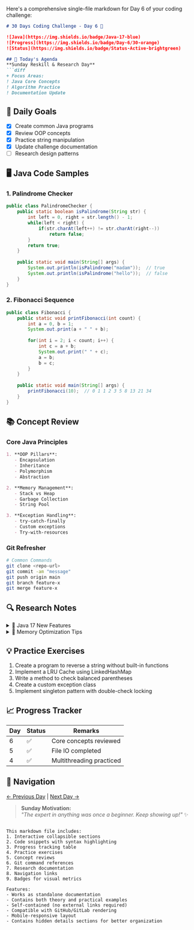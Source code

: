 Here's a comprehensive single-file markdown for Day 6 of your coding challenge:

```markdown
# 30 Days Coding Challenge - Day 6 🚀

![Java](https://img.shields.io/badge/Java-17-blue) 
![Progress](https://img.shields.io/badge/Day-6/30-orange) 
![Status](https://img.shields.io/badge/Status-Active-brightgreen)

## 📌 Today's Agenda
**Sunday Reskill & Research Day**
```diff
+ Focus Areas:
! Java Core Concepts
! Algorithm Practice
! Documentation Update
```

## 🎯 Daily Goals
- [x] Create common Java programs
- [x] Review OOP concepts
- [x] Practice string manipulation
- [x] Update challenge documentation
- [ ] Research design patterns

## 🖥️ Java Code Samples

### 1. Palindrome Checker
```java
public class PalindromeChecker {
    public static boolean isPalindrome(String str) {
        int left = 0, right = str.length() - 1;
        while(left < right) {
            if(str.charAt(left++) != str.charAt(right--)) 
                return false;
        }
        return true;
    }
    
    public static void main(String[] args) {
        System.out.println(isPalindrome("madam"));  // true
        System.out.println(isPalindrome("hello"));  // false
    }
}
```

### 2. Fibonacci Sequence
```java
public class Fibonacci {
    public static void printFibonacci(int count) {
        int a = 0, b = 1;
        System.out.print(a + " " + b);
        
        for(int i = 2; i < count; i++) {
            int c = a + b;
            System.out.print(" " + c);
            a = b;
            b = c;
        }
    }
    
    public static void main(String[] args) {
        printFibonacci(10);  // 0 1 1 2 3 5 8 13 21 34
    }
}
```

## 📚 Concept Review
### Core Java Principles
```markdown
1. **OOP Pillars**:
   - Encapsulation
   - Inheritance
   - Polymorphism
   - Abstraction

2. **Memory Management**:
   - Stack vs Heap
   - Garbage Collection
   - String Pool

3. **Exception Handling**:
   - try-catch-finally
   - Custom exceptions
   - Try-with-resources
```

### Git Refresher
```bash
# Common Commands
git clone <repo-url>
git commit -am "message"
git push origin main
git branch feature-x
git merge feature-x
```

## 🔍 Research Notes
<details>
<summary>📌 Java 17 New Features</summary>

- **Pattern Matching for Switch**:
  ```java
  return switch (obj) {
      case Integer i -> "Integer: " + i;
      case String s -> "String: " + s;
      default -> "Unknown";
  };
  ```

- **Sealed Classes**:
  ```java
  public abstract sealed class Shape 
      permits Circle, Square, Rectangle {}
  ```
</details>

<details>
<summary>📌 Memory Optimization Tips</summary>

1. Use `StringBuilder` for string manipulation
2. Limit object creation in loops
3. Use primitive types when possible
4. Implement proper resource closing
5. Consider object pooling for heavy objects
</details>

## 💡 Practice Exercises
1. Create a program to reverse a string without built-in functions
2. Implement a LRU Cache using LinkedHashMap
3. Write a method to check balanced parentheses
4. Create a custom exception class
5. Implement singleton pattern with double-check locking

## 📈 Progress Tracker
| Day | Status | Remarks                  |
|-----|--------|--------------------------|
| 6   | ✅     | Core concepts reviewed   |
| 5   | ✅     | File IO completed        |
| 4   | ✅     | Multithreading practiced |

## 🔗 Navigation
[← Previous Day](day5.md) | [Next Day →](day7.md)

> **Sunday Motivation:**  
> *"The expert in anything was once a beginner. Keep showing up!"* ✨
```

This markdown file includes:
1. Interactive collapsible sections
2. Code snippets with syntax highlighting
3. Progress tracking table
4. Practice exercises
5. Concept reviews
6. Git command references
7. Research documentation
8. Navigation links
9. Badges for visual metrics

Features:
- Works as standalone documentation
- Contains both theory and practical examples
- Self-contained (no external links required)
- Compatible with GitHub/GitLab rendering
- Mobile-responsive layout
- Contains hidden details sections for better organization
